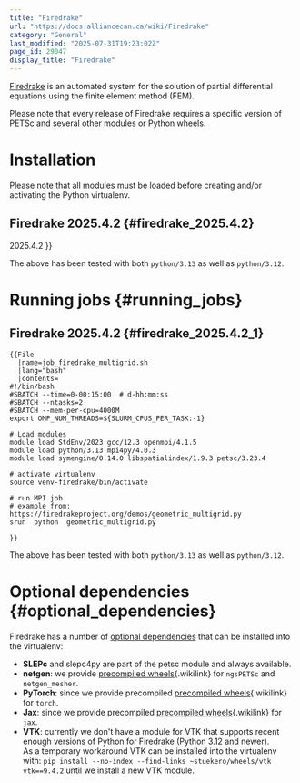 ```yaml
---
title: "Firedrake"
url: "https://docs.alliancecan.ca/wiki/Firedrake"
category: "General"
last_modified: "2025-07-31T19:23:02Z"
page_id: 29047
display_title: "Firedrake"
---
```


[Firedrake](https://www.firedrakeproject.org/) is an automated system for the solution of partial differential equations using the finite element method (FEM).

Please note that every release of Firedrake requires a specific version of PETSc and several other modules or Python wheels.

# Installation

Please note that all modules must be loaded before creating and/or activating the Python virtualenv.

## Firedrake 2025.4.2 {#firedrake_2025.4.2}

2025.4.2 }}

The above has been tested with both `python/3.13` as well as `python/3.12`.

# Running jobs {#running_jobs}

## Firedrake 2025.4.2 {#firedrake_2025.4.2_1}

```{=mediawiki}
{{File
  |name=job_firedrake_multigrid.sh
  |lang="bash"
  |contents=
#!/bin/bash
#SBATCH --time=0-00:15:00  # d-hh:mm:ss
#SBATCH --ntasks=2
#SBATCH --mem-per-cpu=4000M
export OMP_NUM_THREADS=${SLURM_CPUS_PER_TASK:-1}

# Load modules
module load StdEnv/2023 gcc/12.3 openmpi/4.1.5 
module load python/3.13 mpi4py/4.0.3 
module load symengine/0.14.0 libspatialindex/1.9.3 petsc/3.23.4

# activate virtualenv
source venv-firedrake/bin/activate

# run MPI job
# example from: https://firedrakeproject.org/demos/geometric_multigrid.py
srun  python  geometric_multigrid.py

}}
```
The above has been tested with both `python/3.13` as well as `python/3.12`.

# Optional dependencies {#optional_dependencies}

Firedrake has a number of [optional dependencies](https://www.firedrakeproject.org/install.html#optional-dependencies) that can be installed into the virtualenv:

- **SLEPc** and slepc4py are part of the petsc module and always available.
- **netgen**: we provide [precompiled wheels](https://docs.alliancecan.ca/Python#Available_wheels "precompiled wheels"){.wikilink} for `ngsPETSc` and `netgen_mesher`.
- **PyTorch**: since we provide precompiled [precompiled wheels](https://docs.alliancecan.ca/Python#Available_wheels "precompiled wheels"){.wikilink} for `torch`.
- **Jax**: since we provide precompiled [precompiled wheels](https://docs.alliancecan.ca/Python#Available_wheels "precompiled wheels"){.wikilink} for `jax`.
- **VTK**: currently we don\'t have a module for VTK that supports recent enough versions of Python for Firedrake (Python 3.12 and newer).\
  As a temporary workaround VTK can be installed into the virtualenv with: `pip install --no-index --find-links ~stuekero/wheels/vtk vtk==9.4.2` until we install a new VTK module.
